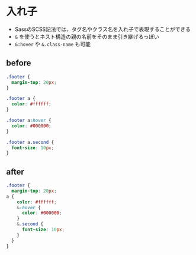 # 入れ子

* SassのSCSS記法では、タグ名やクラス名を入れ子で表現することができる
* `&` を使うとネスト構造の親の名前をそのまま引き継げるっぽい
* `&:hover` や `&.class-name` も可能

## before

```css
.footer {
  margin-top: 20px;
}

.footer a {
  color: #ffffff;
}

.footer a:hover {
  color: #000000;
}

.footer a.second {
  font-size: 10px;
}
```

## after

```scss
.footer {
  margin-top: 20px;
a {
    color: #ffffff;
    &:hover {
      color: #000000;
    }
    &.second {
      font-size: 10px;
    }
  }
}
```
